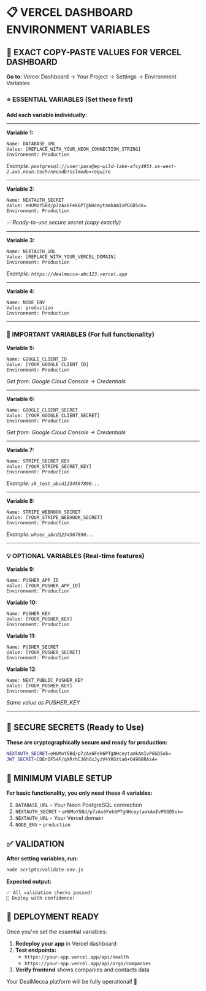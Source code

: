 # 📋 VERCEL DASHBOARD ENVIRONMENT VARIABLES

## 🚀 EXACT COPY-PASTE VALUES FOR VERCEL DASHBOARD

**Go to:** Vercel Dashboard → Your Project → Settings → Environment Variables

### ⭐ ESSENTIAL VARIABLES (Set these first)

**Add each variable individually:**

---

**Variable 1:**
```
Name: DATABASE_URL
Value: [REPLACE_WITH_YOUR_NEON_CONNECTION_STRING]
Environment: Production
```
*Example: `postgresql://user:pass@ep-wild-lake-afcy495t.us-west-2.aws.neon.tech/neondb?sslmode=require`*

---

**Variable 2:**
```
Name: NEXTAUTH_SECRET
Value: eHUMoYSBd/p7zAx6Fek6PTgNHceytamkAmIvPGGD5ok=
Environment: Production
```
*✅ Ready-to-use secure secret (copy exactly)*

---

**Variable 3:**
```
Name: NEXTAUTH_URL
Value: [REPLACE_WITH_YOUR_VERCEL_DOMAIN]
Environment: Production
```
*Example: `https://dealmecca-abc123.vercel.app`*

---

**Variable 4:**
```
Name: NODE_ENV
Value: production
Environment: Production
```

---

### 🔧 IMPORTANT VARIABLES (For full functionality)

**Variable 5:**
```
Name: GOOGLE_CLIENT_ID
Value: [YOUR_GOOGLE_CLIENT_ID]
Environment: Production
```
*Get from: Google Cloud Console → Credentials*

---

**Variable 6:**
```
Name: GOOGLE_CLIENT_SECRET
Value: [YOUR_GOOGLE_CLIENT_SECRET]
Environment: Production
```
*Get from: Google Cloud Console → Credentials*

---

**Variable 7:**
```
Name: STRIPE_SECRET_KEY
Value: [YOUR_STRIPE_SECRET_KEY]
Environment: Production
```
*Example: `sk_test_abcd1234567890...`*

---

**Variable 8:**
```
Name: STRIPE_WEBHOOK_SECRET
Value: [YOUR_STRIPE_WEBHOOK_SECRET]
Environment: Production
```
*Example: `whsec_abcd1234567890...`*

---

### 💡 OPTIONAL VARIABLES (Real-time features)

**Variable 9:**
```
Name: PUSHER_APP_ID
Value: [YOUR_PUSHER_APP_ID]
Environment: Production
```

**Variable 10:**
```
Name: PUSHER_KEY
Value: [YOUR_PUSHER_KEY]
Environment: Production
```

**Variable 11:**
```
Name: PUSHER_SECRET
Value: [YOUR_PUSHER_SECRET]
Environment: Production
```

**Variable 12:**
```
Name: NEXT_PUBLIC_PUSHER_KEY
Value: [YOUR_PUSHER_KEY]
Environment: Production
```
*Same value as PUSHER_KEY*

---

## 🔐 SECURE SECRETS (Ready to Use)

**These are cryptographically secure and ready for production:**

```bash
NEXTAUTH_SECRET=eHUMoYSBd/p7zAx6Fek6PTgNHceytamkAmIvPGGD5ok=
JWT_SECRET=CDErOF54F/qXRrhCJ6hOxJyzV4YHStta6+64988RAz4=
```

## 🎯 MINIMUM VIABLE SETUP

**For basic functionality, you only need these 4 variables:**

1. `DATABASE_URL` - Your Neon PostgreSQL connection
2. `NEXTAUTH_SECRET` - `eHUMoYSBd/p7zAx6Fek6PTgNHceytamkAmIvPGGD5ok=`
3. `NEXTAUTH_URL` - Your Vercel domain
4. `NODE_ENV` - `production`

## ✅ VALIDATION

**After setting variables, run:**
```bash
node scripts/validate-env.js
```

**Expected output:**
```
✅ All validation checks passed!
🚀 Deploy with confidence!
```

## 🚀 DEPLOYMENT READY

Once you've set the essential variables:

1. **Redeploy your app** in Vercel dashboard
2. **Test endpoints:**
   - `https://your-app.vercel.app/api/health`
   - `https://your-app.vercel.app/api/orgs/companies`
3. **Verify frontend** shows companies and contacts data

Your DealMecca platform will be fully operational! 🎉 
